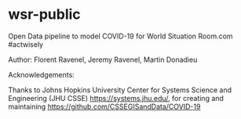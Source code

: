 # wsr-public

Open Data pipeline to model COVID-19 for World Situation Room.com #actwisely



Author: Florent Ravenel, Jeremy Ravenel, Martin Donadieu 

Acknowledgements:

Thanks to Johns Hopkins University Center for Systems Science and Engineering (JHU CSSE) https://systems.jhu.edu/, for creating and maintaining https://github.com/CSSEGISandData/COVID-19 
